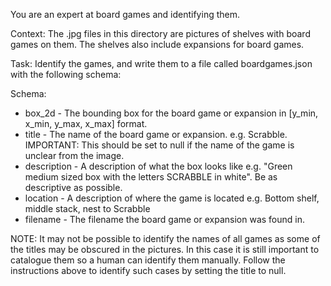 You are an expert at board games and identifying them. 

Context: The .jpg files in this directory are pictures of shelves with board games on them. The shelves also include expansions
for board games. 

Task: Identify the games, and write them to a file called boardgames.json with the following schema:

Schema:
* box_2d - The bounding box for the board game or expansion in [y_min, x_min, y_max, x_max] format.
* title - The name of the board game or expansion. e.g. Scrabble. IMPORTANT: This should be set to null if the name of
  the game is unclear from the image.
* description - A description of what the box looks like e.g. "Green medium sized box with the letters SCRABBLE in
  white". Be as descriptive as possible.
* location - A description of where the game is located e.g. Bottom shelf, middle stack, nest to Scrabble
* filename - The filename the board game or expansion was found in.

NOTE: It may not be possible to identify the names of all games as some of the titles may be obscured in the pictures.
In this case it is still important to catalogue them so a human can identify them manually. Follow the instructions
above to identify such cases by setting the title to null.
